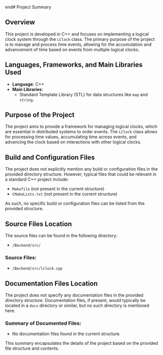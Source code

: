  end# Project Summary

## Overview
This project is developed in C++ and focuses on implementing a logical clock system through the `LClock` class. The primary purpose of the project is to manage and process time events, allowing for the accumulation and advancement of time based on events from multiple logical clocks.

## Languages, Frameworks, and Main Libraries Used
- **Language**: C++
- **Main Libraries**: 
  - Standard Template Library (STL) for data structures like `map` and `string`.

## Purpose of the Project
The project aims to provide a framework for managing logical clocks, which are essential in distributed systems to order events. The `LClock` class allows for processing time values, accumulating time across events, and advancing the clock based on interactions with other logical clocks.

## Build and Configuration Files
The project does not explicitly mention any build or configuration files in the provided directory structure. However, typical files that could be relevant in a standard C++ project include:
- `Makefile` (not present in the current structure)
- `CMakeLists.txt` (not present in the current structure)

As such, no specific build or configuration files can be listed from the provided structure.

## Source Files Location
The source files can be found in the following directory:
- `/Backend/src/`

### Source Files:
- `/Backend/src/lclock.cpp`

## Documentation Files Location
The project does not specify any documentation files in the provided directory structure. Documentation files, if present, would typically be located in a `docs` directory or similar, but no such directory is mentioned here.

### Summary of Documented Files:
- No documentation files found in the current structure. 

This summary encapsulates the details of the project based on the provided file structure and contents.